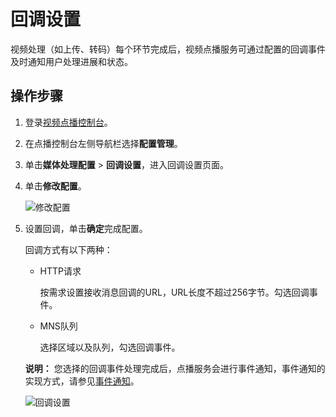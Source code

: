 # 回调设置

视频处理（如上传、转码）每个环节完成后，视频点播服务可通过配置的回调事件及时通知用户处理进展和状态。

## 操作步骤

1.  登录[视频点播控制台](https://vod.console.aliyun.com/)。

2.  在点播控制台左侧导航栏选择**配置管理**。

3.  单击**媒体处理配置** \> **回调设置**，进入回调设置页面。

4.  单击**修改配置**。

    ![修改配置](https://static-aliyun-doc.oss-accelerate.aliyuncs.com/assets/img/zh-CN/0110106061/p182662.png)

5.  设置回调，单击**确定**完成配置。

    回调方式有以下两种：

    -   HTTP请求

        按需求设置接收消息回调的URL，URL长度不超过256字节。勾选回调事件。

    -   MNS队列

        选择区域以及队列，勾选回调事件。

    **说明：** 您选择的回调事件处理完成后，点播服务会进行事件通知，事件通知的实现方式，请参见[事件通知](/intl.zh-CN/开发指南/事件通知/概述.md)。

    ![回调设置](https://static-aliyun-doc.oss-accelerate.aliyuncs.com/assets/img/zh-CN/0110106061/p182671.png)


